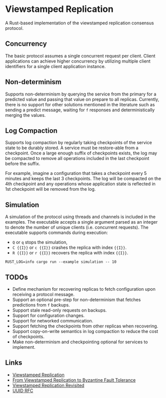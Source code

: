 # Viewstamped Replication

A Rust-based implementation of the viewstamped replication consensus protocol.

## Concurrency

The basic protocol assumes a single concurrent request per client.
Client applications can achieve higher concurrency by utilizing multiple client identifiers for a single client
application instance.

## Non-determinism

Supports non-determinism by querying the service from the primary for a predicted value and passing that value on
prepare to all replicas.
Currently, there is no support for other solutions mentioned in the literature such as sending a predict message,
waiting for `f` responses and deterministically merging the values.

## Log Compaction

Supports log compaction by regularly taking checkpoints of the service state to be durably stored.
A service must be restore-able from a checkpoint.
Once a large enough suffix of checkpoints exists, the log may be compacted to remove all operations included in the last
checkpoint before the suffix.

For example, imagine a configuration that takes a checkpoint every 5 minutes and keeps the last 3 checkpoints.
The log will be compacted on the 4th checkpoint and any operations whose application state is reflected in 1st
checkpoint will be removed from the log.

## Simulation

A simulation of the protocol using threads and channels is included in the examples.
The executable accepts a single argument parsed as an integer to denote the number of unique clients (i.e. concurrent
requests).
The executable supports commands during execution:

- `Q` or `q` stops the simulation,
- `C {{I}}` or `c {{I}}` crashes the replica with index `{{I}}`.
- `R {{I}}` or `r {{I}}` recovers the replica with index `{{I}}`.

```console
RUST_LOG=info cargo run --example simulation -- 10
```

## TODOs

- Define mechanism for recovering replicas to fetch configuration upon receiving a protocol message.
- Support an optional pre-step for non-determinism that fetches predictions from `f` backups.
- Support stale read-only requests on backups.
- Support for configuration changes.
- Support for networked communication.
- Support fetching the checkpoints from other replicas when recovering.
- Support copy-on-write semantics in log compaction to reduce the cost of checkpoints.
- Make non-determinism and checkpointing optional for services to implement.

## Links

- [Viewstamped Replication](https://pmg.csail.mit.edu/papers/vr.pdf)
- [From Viewstamped Replication to Byzantine Fault Tolerance](https://pmg.csail.mit.edu/papers/vr-to-bft.pdf)
- [Viewstamped Replication Revisited](https://pmg.csail.mit.edu/papers/vr-revisited.pdf)
- [UUID RFC](https://www.ietf.org/archive/id/draft-peabody-dispatch-new-uuid-format-04.html)
